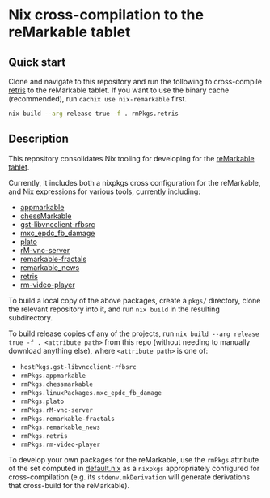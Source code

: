# Nix cross-compilation to the reMarkable tablet

## Quick start
Clone and navigate to this repository and run the following to
cross-compile [retris](https://github.com/LinusCDE/retris) to the
reMarkable tablet.  If you want to use the binary cache (recommended),
run `cachix use nix-remarkable` first.

```sh
nix build --arg release true -f . rmPkgs.retris
```

## Description
This repository consolidates Nix tooling for developing for the
[reMarkable tablet](https://remarkable.com).

Currently, it includes both a nixpkgs cross configuration for the
reMarkable, and Nix expressions for various tools, currently
including:
- [appmarkable](https://github.com/LinusCDE/appmarkable)
- [chessMarkable](https://github.com/LinusCDE/chessmarkable)
- [gst-libvncclient-rfbsrc](https://github.com/peter-sa/gst-libvncclient-rfbsrc)
- [mxc_epdc_fb_damage](https://github.com/peter-sa/mxc_epdc_fb_damage)
- [plato](https://github.com/LinusCDE/plato)
- [rM-vnc-server](https://github.com/peter-sa/rM-vnc-server)
- [remarkable-fractals](https://github.com/dannyow/reMarkable-fractals)
- [remarkable_news](https://github.com/Evidlo/remarkable_news)
- [retris](https://github.com/LinusCDE/retris)
- [rm-video-player](https://github.com/LinusCDE/rm-video-player)

To build a local copy of the above packages, create a `pkgs/`
directory, clone the relevant repository into it, and run `nix build`
in the resulting subdirectory.

To build release copies of any of the projects, run `nix build --arg
release true -f . <attribute path>` from this repo (without needing to
manually download anything else), where `<attribute path>` is one of:
- `hostPkgs.gst-libvncclient-rfbsrc`
- `rmPkgs.appmarkable`
- `rmPkgs.chessmarkable`
- `rmPkgs.linuxPackages.mxc_epdc_fb_damage`
- `rmPkgs.plato`
- `rmPkgs.rM-vnc-server`
- `rmPkgs.remarkable-fractals`
- `rmPkgs.remarkable_news`
- `rmPkgs.retris`
- `rmPkgs.rm-video-player`

To develop your own packages for the reMarkable, use the `rmPkgs`
attribute of the set computed in [default.nix](./default.nix) as a
`nixpkgs` appropriately configured for cross-compilation (e.g. its
`stdenv.mkDerivation` will generate derivations that cross-build for
the reMarkable).
